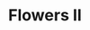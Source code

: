 ---
pid: RS69
title: Flowers II
location_transcription: Washington Sq
zipcode: '19119'
outside_phl: 
neighborhood: Mount Airy
age: '57'
age_range: 50-59
instagram: 
image_file_name: RS_69.jpg
proposal_transcription: |-
  Quick sketch
  better version available upon request
  [figure holding bundle of flowers]
topic: Art,Environment
topic_summary: 0, 0
type: Sculpture Statue
keywords_other: 
credit: John Needles
image_labels: 
twitter: 
facebook: 
permalink: "/monuments/rs69/"
layout: item-page
---